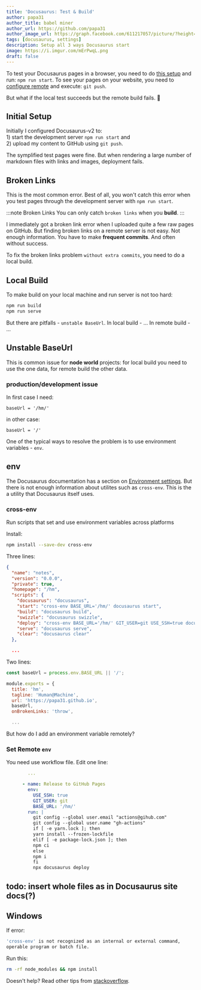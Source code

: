 ```yaml
---
title: 'Docusaurus: Test & Build'
author: papa31
author_title: babel miner
author_url: https://github.com/papa31
author_image_url: https://graph.facebook.com/611217057/picture/?height=200&width=200
tags: [docusaurus, settings]
description: Setup all 3 ways Docusaurus start
image: https://i.imgur.com/mErPwqL.png
draft: false
---
```


To test your Docusaurus pages in a browser, you need to do [this setup](#) and run: `npm run start`.
To see your pages on your website, you need to [configure remote](#) and execute: `git push`.

But what if the local test succeeds but the remote build fails. 🤔
<!--truncate-->

## Initial Setup

Initially I configured Docusaurus-v2 to:  
    1) start the development server `npm run start` and  
    2) upload my content to GitHub using `git push`.

The symplified test pages were fine. But when rendering a large number of markdown files with links and images, deployment fails.

## Broken Links

This is the most common error. Best of all, you won't catch this error when you test pages through the development server with `npm run start`.

:::note Broken Links
You can only catch `broken links` when you **build**.
:::

I immediately got a broken link error when I uploaded quite a few raw pages on GitHub. But finding broken links on a remote server is not easy. Not enough information. You have to make **frequent commits**. And often without success.

To fix the broken links problem `without extra commits`, you need to do a local build.

## Local Build

To make build on your local machine and run server is not too hard:

```bash npm2yarn
npm run build
npm run serve
```

But there are pitfalls - `unstable BaseUrl`. In local build - ... In remote build - ...

## Unstable BaseUrl

This is common issue for **node world** projects: for local build you need to use the one data, for remote build the other data. 

### production/development issue

In first case I need:

`baseUrl = '/hm/'`

in other case:

`baseUrl = '/'`

One of the typical ways to resolve the problem is to use environment variables - `env`.

## env

The Docusaurus documentation has a section on [Environment settings](https://v2.docusaurus.io/docs/deployment/#environment-settings). But there is not enough information about utilites such as `cross-env`. This is the a utility that Docusaurus itself uses.

### cross-env

Run scripts that set and use environment variables across platforms

Install:

```bash npm2yarn
npm install --save-dev cross-env
```

Three lines:

```json title="package.json" {5,8,11}
{
  "name": "notes",
  "version": "0.0.0",
  "private": true,
  "homepage": "/hm",
  "scripts": {
    "docusaurus": "docusaurus",
    "start": "cross-env BASE_URL='/hm/' docusaurus start",
    "build": "docusaurus build",
    "swizzle": "docusaurus swizzle",
    "deploy": "cross-env BASE_URL='/hm/' GIT_USER=git USE_SSH=true docusaurus deploy",
    "serve": "docusaurus serve",
    "clear": "docusaurus clear"
  },

  ...
```
Two lines:

```js title="docusaurus.config.js" {1,7}
const baseUrl = process.env.BASE_URL || '/';

module.exports = {
  title: 'hm',
  tagline: 'Human@Machine',
  url: 'https://papa31.github.io',
  baseUrl,
  onBrokenLinks: 'throw',

  ...
```
But how do I add an environment variable remotely?

### Set Remote `env`

You need use workflow file. 
Edit one line:

```yml title="/.github/workflows/documentation.yml" {7}
        ...

      - name: Release to GitHub Pages
        env:
          USE_SSH: true
          GIT_USER: git
          BASE_URL: '/hm/'
        run: |
          git config --global user.email "actions@gihub.com"
          git config --global user.name "gh-actions"
          if [ -e yarn.lock ]; then
          yarn install --frozen-lockfile
          elif [ -e package-lock.json ]; then
          npm ci
          else
          npm i
          fi
          npx docusaurus deploy
```

## todo: insert whole files as in Docusaurus site docs(?)

## Windows

If error:

```bash title="PowerShell"
'cross-env' is not recognized as an internal or external command,
operable program or batch file.
```
Run this:

```bash
rm -rf node_modules && npm install
```

Doesn't help? Read other tips from [stackoverflow](https://stackoverflow.com/questions/43685777/laravel-mix-sh-1-cross-env-not-found-error).